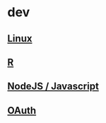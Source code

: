 # dev

## [Linux](linux/README.md)

## [R](R/README.md)

## [NodeJS / Javascript](NodeJS/README.md)

## [OAuth](oauth/README.md)
